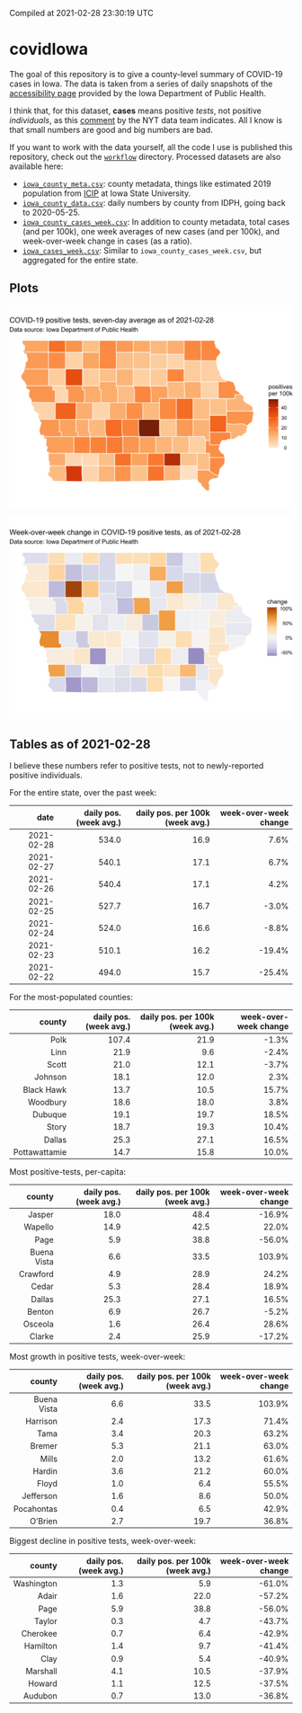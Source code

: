 Compiled at 2021-02-28 23:30:19 UTC

<!-- README.md is generated from README.Rmd. Please edit that file -->

# covidIowa

<!-- badges: start -->

<!-- badges: end -->

The goal of this repository is to give a county-level summary of
COVID-19 cases in Iowa. The data is taken from a series of daily
snapshots of the [accessibility
page](https://coronavirus.iowa.gov/pages/access) provided by the Iowa
Department of Public Health.

I think that, for this dataset, **cases** means positive *tests*, not
positive *individuals*, as this
[comment](https://github.com/nytimes/covid-19-data/issues/546#issuecomment-784247266)
by the NYT data team indicates. All I know is that small numbers are
good and big numbers are bad.

If you want to work with the data yourself, all the code I use is
published this repository, check out the [`workflow`](workflow)
directory. Processed datasets are also available here:

  - [`iowa_county_meta.csv`](https://github.com/ijlyttle/covidIowa/blob/master/workflow/data/99-publish/iowa_county_meta.csv):
    county metadata, things like estimated 2019 population from
    [ICIP](https://www.icip.iastate.edu/tables/population/counties-estimates)
    at Iowa State University.
  - [`iowa_county_data.csv`](https://github.com/ijlyttle/covidIowa/blob/master/workflow/data/99-publish/iowa_county_data.csv):
    daily numbers by county from IDPH, going back to 2020-05-25.
  - [`iowa_county_cases_week.csv`](https://github.com/ijlyttle/covidIowa/blob/master/workflow/data/99-publish/iowa_county_data.csv):
    In addition to county metadata, total cases (and per 100k), one week
    averages of new cases (and per 100k), and week-over-week change in
    cases (as a ratio).
  - [`iowa_cases_week.csv`](https://github.com/ijlyttle/covidIowa/blob/master/workflow/data/99-publish/iowa_county_data.csv):
    Similar to `iowa_county_cases_week.csv`, but aggregated for the
    entire state.

## Plots

![](workflow/data/99-publish/iowa_cases.png)

![](workflow/data/99-publish/iowa_change.png)

## Tables as of 2021-02-28

I believe these numbers refer to positive tests, not to newly-reported
positive individuals.

For the entire state, over the past week:

|       date | daily pos. (week avg.) | daily pos. per 100k (week avg.) | week-over-week change |
| ---------: | ---------------------: | ------------------------------: | --------------------: |
| 2021-02-28 |                  534.0 |                            16.9 |                  7.6% |
| 2021-02-27 |                  540.1 |                            17.1 |                  6.7% |
| 2021-02-26 |                  540.4 |                            17.1 |                  4.2% |
| 2021-02-25 |                  527.7 |                            16.7 |                \-3.0% |
| 2021-02-24 |                  524.0 |                            16.6 |                \-8.8% |
| 2021-02-23 |                  510.1 |                            16.2 |               \-19.4% |
| 2021-02-22 |                  494.0 |                            15.7 |               \-25.4% |

For the most-populated counties:

|        county | daily pos. (week avg.) | daily pos. per 100k (week avg.) | week-over-week change |
| ------------: | ---------------------: | ------------------------------: | --------------------: |
|          Polk |                  107.4 |                            21.9 |                \-1.3% |
|          Linn |                   21.9 |                             9.6 |                \-2.4% |
|         Scott |                   21.0 |                            12.1 |                \-3.7% |
|       Johnson |                   18.1 |                            12.0 |                  2.3% |
|    Black Hawk |                   13.7 |                            10.5 |                 15.7% |
|      Woodbury |                   18.6 |                            18.0 |                  3.8% |
|       Dubuque |                   19.1 |                            19.7 |                 18.5% |
|         Story |                   18.7 |                            19.3 |                 10.4% |
|        Dallas |                   25.3 |                            27.1 |                 16.5% |
| Pottawattamie |                   14.7 |                            15.8 |                 10.0% |

Most positive-tests, per-capita:

|      county | daily pos. (week avg.) | daily pos. per 100k (week avg.) | week-over-week change |
| ----------: | ---------------------: | ------------------------------: | --------------------: |
|      Jasper |                   18.0 |                            48.4 |               \-16.9% |
|     Wapello |                   14.9 |                            42.5 |                 22.0% |
|        Page |                    5.9 |                            38.8 |               \-56.0% |
| Buena Vista |                    6.6 |                            33.5 |                103.9% |
|    Crawford |                    4.9 |                            28.9 |                 24.2% |
|       Cedar |                    5.3 |                            28.4 |                 18.9% |
|      Dallas |                   25.3 |                            27.1 |                 16.5% |
|      Benton |                    6.9 |                            26.7 |                \-5.2% |
|     Osceola |                    1.6 |                            26.4 |                 28.6% |
|      Clarke |                    2.4 |                            25.9 |               \-17.2% |

Most growth in positive tests, week-over-week:

|      county | daily pos. (week avg.) | daily pos. per 100k (week avg.) | week-over-week change |
| ----------: | ---------------------: | ------------------------------: | --------------------: |
| Buena Vista |                    6.6 |                            33.5 |                103.9% |
|    Harrison |                    2.4 |                            17.3 |                 71.4% |
|        Tama |                    3.4 |                            20.3 |                 63.2% |
|      Bremer |                    5.3 |                            21.1 |                 63.0% |
|       Mills |                    2.0 |                            13.2 |                 61.6% |
|      Hardin |                    3.6 |                            21.2 |                 60.0% |
|       Floyd |                    1.0 |                             6.4 |                 55.5% |
|   Jefferson |                    1.6 |                             8.6 |                 50.0% |
|  Pocahontas |                    0.4 |                             6.5 |                 42.9% |
|     O’Brien |                    2.7 |                            19.7 |                 36.8% |

Biggest decline in positive tests, week-over-week:

|     county | daily pos. (week avg.) | daily pos. per 100k (week avg.) | week-over-week change |
| ---------: | ---------------------: | ------------------------------: | --------------------: |
| Washington |                    1.3 |                             5.9 |               \-61.0% |
|      Adair |                    1.6 |                            22.0 |               \-57.2% |
|       Page |                    5.9 |                            38.8 |               \-56.0% |
|     Taylor |                    0.3 |                             4.7 |               \-43.7% |
|   Cherokee |                    0.7 |                             6.4 |               \-42.9% |
|   Hamilton |                    1.4 |                             9.7 |               \-41.4% |
|       Clay |                    0.9 |                             5.4 |               \-40.9% |
|   Marshall |                    4.1 |                            10.5 |               \-37.9% |
|     Howard |                    1.1 |                            12.5 |               \-37.5% |
|    Audubon |                    0.7 |                            13.0 |               \-36.8% |
